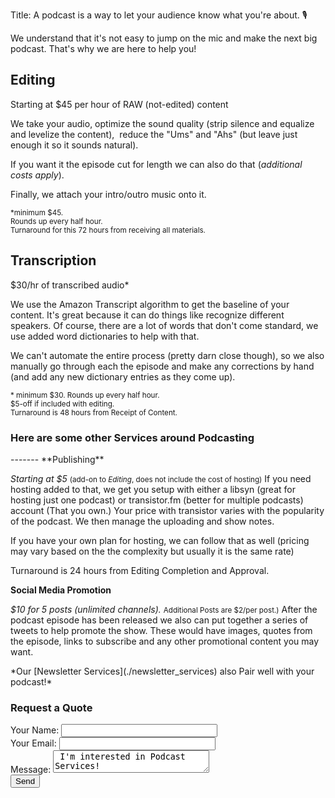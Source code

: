 Title: A podcast is a way to let your audience know what you're about. 🎙️

<div class="row">
<div class="col-md-7">
We understand that it's not easy to jump on the mic and make the next big podcast. That's why we are here to help you!
<div class="card-deck">

<div class="card">
<h2 class="p-2 card-title bg-dark text-light">Editing</h2>
<span class="font-italic">Starting at $45 per hour of RAW (not-edited) content</span> 
<div class="card-body">
<p>
We take your audio, optimize the sound quality (strip silence and equalize and levelize the content),  reduce the "Ums" and "Ahs" (but leave just enough it so it sounds natural).
</p>

<p>
If you want it the episode cut for length we can also do that (<em>additional costs apply</em>).
</p>

<p>
Finally, we attach your intro/outro music onto it.
</p>

<p>
</p>
</div>
<small class="card-footer font-italic">*minimum $45.
</br>Rounds up every half hour.
</br>Turnaround for this 72 hours from receiving all materials.</small>
</div>

<div class="card">
<h2 class="p-2 card-title bg-dark text-light">Transcription</h2>
<span class="font-italic">$30/hr of transcribed audio*</span>
<div class="card-body">
<p>
We use the Amazon Transcript algorithm to get the baseline of your content. It's great because it can do things like recognize different speakers. Of course, there are a lot of words that don't come standard, we use added word dictionaries to help with that.
</p>
<p>
We can't automate the entire process (pretty darn close though), so we also manually go through each the episode and make any corrections by hand (and add any new dictionary entries as they come up).  
</p>

</div>
<small class="card-footer"> * minimum $30. Rounds up every half hour.
</br>$5-off if included with editing.
</br>Turnaround is 48 hours from Receipt of Content.
</small>
</div>
</div>
<h3>Here are some other Services around Podcasting</h3>
-------
**Publishing**

*Starting at $5*
<small>(add-on to <em>Editing</em>, does not include the cost of hosting)</small>
If you need hosting added to that, we get you setup with either a libsyn (great for hosting just one podcast) or transistor.fm (better for multiple podcasts) account (That you own.) Your price with transistor varies with the popularity of the podcast. We then manage the uploading and show notes.

If you have your own plan for hosting, we can follow that as well (pricing may vary based on the the complexity but usually it is the same rate)

Turnaround is 24 hours from Editing Completion and Approval.

**Social Media Promotion**

*$10 for 5 posts (unlimited channels).* 
<small>Additional Posts are $2/per post.)</small>
After the podcast episode has been released we also can put together a series of tweets to help promote the show. These would have images, quotes from the episode, links to subscribe and any other promotional content you may want. 

</div>
*Our [Newsletter Services](./newsletter_services) also Pair well with your podcast!* 

</div>
<div class="col-md-4 mx-2">
<div class="jumbotron">

<h3>Request a Quote</h3>

<form name="contact" method="POST" data-netlify="true">
  <div class="form-group">
    <label class="col-sm-2">Your Name: <input style="width:250px;" type="text" name="name" /></label>   
  </div>
  <div class="form-group">
    <label class="col-sm-2">Your Email: <input style="width:250px;"  type="email" name="email" /></label>
  </div>
  <div class="form-group">
    <label class="col-sm-2">Message: <textarea style="width:250px;" name="message"> I'm interested in Podcast Services!</textarea></label>
  </div>
  <div class="form-group">
    <button class="btn btn-dark" type="submit">Send</button>
  </div>
</form>
</div>
</div>

